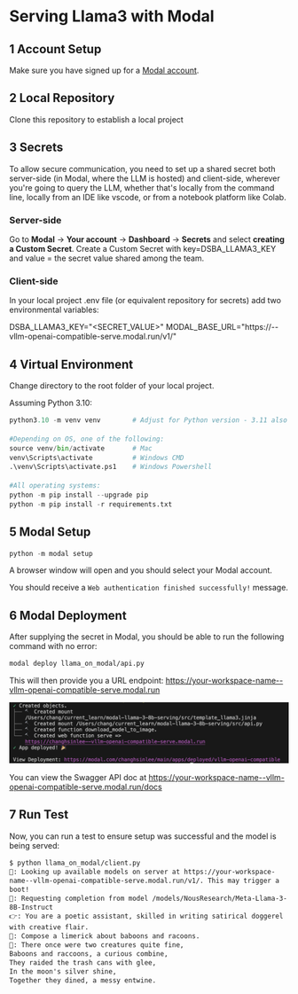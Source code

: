 # Serving Llama3 with Modal

## 1 Account Setup

Make sure you have signed up for a [Modal account](https://modal.com/).

## 2 Local Repository

Clone this repository to establish a local project

## 3 Secrets

To allow secure communication, you need to set up a shared secret both server-side (in Modal, where the LLM is hosted) and client-side, wherever you're going to query the LLM, whether that's locally from the command line, locally from an IDE like vscode, or from a notebook platform like Colab. 

### Server-side

Go to **Modal** → **Your account** → **Dashboard** → **Secrets** and select **creating a Custom Secret**.  Create a Custom Secret with key=DSBA_LLAMA3_KEY and value = the secret value shared among the team.

### Client-side

In your local project .env file (or equivalent repository for secrets) add two environmental variables:

DSBA_LLAMA3_KEY="<SECRET_VALUE>"
MODAL_BASE_URL="https://<MODAL WORKSPACE>--vllm-openai-compatible-serve.modal.run/v1/"


## 4 Virtual Environment

Change directory to the root folder of your local project.

Assuming Python 3.10:

```python
python3.10 -m venv venv        # Adjust for Python version - 3.11 also works

#Depending on OS, one of the following:
source venv/bin/activate       # Mac 
venv\Scripts\activate          # Windows CMD
.\venv\Scripts\activate.ps1    # Windows Powershell

#All operating systems:
python -m pip install --upgrade pip
python -m pip install -r requirements.txt
```

## 5 Modal Setup

```python
python -m modal setup
```

A browser window will open and you should select your Modal account. 

You should receive a `Web authentication finished successfully!` message.


## 6 Modal Deployment

After supplying the secret in Modal, you should be able to run the following command with no error:

```bash
modal deploy llama_on_modal/api.py
```

This will then provide you a URL endpoint: <https://your-workspace-name--vllm-openai-compatible-serve.modal.run>

![Example of a successful Modal deployment](llama_modal/modal-deploy.png)

You can view the Swagger API doc at <https://your-workspace-name--vllm-openai-compatible-serve.modal.run/docs>


## 7 Run Test

Now, you can run a test to ensure setup was successful and the model is being served:

```
$ python llama_on_modal/client.py
🧠: Looking up available models on server at https://your-workspace-name--vllm-openai-compatible-serve.modal.run/v1/. This may trigger a boot!
🧠: Requesting completion from model /models/NousResearch/Meta-Llama-3-8B-Instruct
👉: You are a poetic assistant, skilled in writing satirical doggerel with creative flair.
👤: Compose a limerick about baboons and racoons.
🤖: There once were two creatures quite fine,
Baboons and raccoons, a curious combine,
They raided the trash cans with glee,
In the moon's silver shine,
Together they dined, a messy entwine.
```
